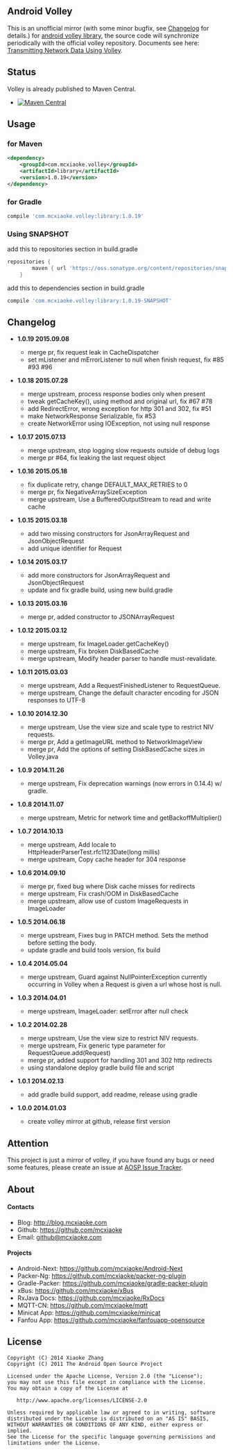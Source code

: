 Android Volley  
----------
This is an unofficial mirror (with some minor bugfix, see [Changelog](#changelog) for details.) for [android volley library](https://android.googlesource.com/platform/frameworks/volley), the source code will synchronize periodically with the official volley repository. Documents see here: [Transmitting Network Data Using Volley](https://developer.android.com/training/volley/index.html).

## Status

Volley is already published to Maven Central.  

* [![Maven Central](http://img.shields.io/badge/2015.09.08-com.mcxiaoke.volley:library:1.0.19-brightgreen.svg)](http://search.maven.org/#artifactdetails%7Ccom.mcxiaoke.volley%7Clibrary%7C1.0.19%7Cjar)

## Usage

### for Maven

``` xml
<dependency>
    <groupId>com.mcxiaoke.volley</groupId>
    <artifactId>library</artifactId>
    <version>1.0.19</version>
</dependency>
```


### for Gradle

``` groovy
compile 'com.mcxiaoke.volley:library:1.0.19'
```


### Using SNAPSHOT

add this to repositories section in build.gradle

``` groovy
repositories {
        maven { url 'https://oss.sonatype.org/content/repositories/snapshots' }
    }
```

add this to dependencies section in build.gradle

```groovy
compile 'com.mcxiaoke.volley:library:1.0.19-SNAPSHOT'
```

## Changelog
* **1.0.19 2015.09.08**
    * merge pr, fix request leak in CacheDispatcher
    * set mListener and mErrorListener to null when finish request, fix #85 #93 #96

* **1.0.18 2015.07.28**
    * merge upstream, process response bodies only when present
    * tweak getCacheKey(), using method and original url, fix #67 #78
    * add RedirectError, wrong exception for http 301 and 302, fix #51
    * make NetworkResponse Serializable, fix #53
    * create NetworkError using IOException, not using null response

* **1.0.17 2015.07.13**
    * merge upstream, stop logging slow requests outside of debug logs
    * merge pr #64, fix leaking the last request object
    
* **1.0.16 2015.05.18**
    * fix duplicate retry, change DEFAULT_MAX_RETRIES to 0
    * merge pr, fix NegativeArraySizeException
    * merge upstream, Use a BufferedOutputStream to read and write cache
    
* **1.0.15 2015.03.18**
    * add two missing constructors for JsonArrayRequest and JsonObjectRequest
    * add unique identifier for Request

* **1.0.14 2015.03.17**
    * add more constructors for JsonArrayRequest and JsonObjectRequest
    * update and fix gradle build, using new build.gradle
    
* **1.0.13 2015.03.16**
    * merge pr, added constructor to JSONArrayRequest 
    
* **1.0.12 2015.03.12**
    * merge upstream, fix ImageLoader.getCacheKey() 
    * merge upstream, Fix broken DiskBasedCache 
    * merge upstream, Modify header parser to handle must-revalidate.
    
* **1.0.11 2015.03.03**
    * merge upstream, Add a RequestFinishedListener to RequestQueue. 
    * merge upstream, Change the default character encoding for JSON responses to UTF-8    

* **1.0.10 2014.12.30**
    * merge upstream, Use the view size and scale type to restrict NIV requests. 
    * merge pr, Add a getImageURL method to NetworkImageView 
    * merge pr, Add the options of setting DiskBasedCache sizes in Volley.java 
    
* **1.0.9  2014.11.26**
    * merge upstream, Fix deprecation warnings (now errors in 0.14.4) w/ gradle.
    
* **1.0.8  2014.11.07**
    * merge upstream, Metric for network time and getBackoffMultiplier()    

    
* **1.0.7  2014.10.13**
    * merge upstream, Add locale to HttpHeaderParserTest.rfc1123Date(long millis)
    * merge upstream, Copy cache header for 304 response
    
* **1.0.6  2014.09.10**
    * merge pr, fixed bug where Disk cache misses for redirects 
    * merge upstream, Fix crash/OOM in DiskBasedCache
    * merge upstream, allow use of custom ImageRequests in ImageLoader
    
* **1.0.5  2014.06.18**
    * merge upstream, Fixes bug in PATCH method. Sets the method before setting the body.
    * update gradle and build tools version, fix build
    
* **1.0.4  2014.05.04**
    * merge upstream, Guard against NullPointerException currently occurring in Volley when a Request is given a url whose host is null.
    
* **1.0.3  2014.04.01** 
    * merge upstream, ImageLoader: setError after null check 
    
* **1.0.2  2014.02.28** 
    * merge upstream, Use the view size to restrict NIV requests. 
    * merge upstream, Fix generic type parameter for RequestQueue.add(Request) 
    * merge pr, added support for handling 301 and 302 http redirects
    * using standalone deploy gradle build file and script

* **1.0.1  2014.02.13** 
    * add gradle build support, add readme, release using gradle

* **1.0.0  2014.01.03** 
    * create volley mirror at github, release first version


## Attention  

This project is just a mirror of volley, if you have found any bugs or need some features, please create an issue at [AOSP Issue Tracker](https://code.google.com/p/android/issues/list).

## About

#### Contacts

* Blog: <http://blog.mcxiaoke.com>
* Github: <https://github.com/mcxiaoke>
* Email: [github@mcxiaoke.com](mailto:github@mcxiaoke.com)

#### Projects

* Android-Next: <https://github.com/mcxiaoke/Android-Next>
* Packer-Ng: <https://github.com/mcxiaoke/packer-ng-plugin>
* Gradle-Packer: <https://github.com/mcxiaoke/gradle-packer-plugin>
* xBus: <https://github.com/mcxiaoke/xBus>
* RxJava Docs: <https://github.com/mcxiaoke/RxDocs>
* MQTT-CN: <https://github.com/mcxiaoke/mqtt>
* Minicat App: <https://github.com/mcxiaoke/minicat>
* Fanfou App: <https://github.com/mcxiaoke/fanfouapp-opensource>

## License


    Copyright (C) 2014 Xiaoke Zhang
    Copyright (C) 2011 The Android Open Source Project

    Licensed under the Apache License, Version 2.0 (the "License");
    you may not use this file except in compliance with the License.
    You may obtain a copy of the License at

       http://www.apache.org/licenses/LICENSE-2.0

    Unless required by applicable law or agreed to in writing, software
    distributed under the License is distributed on an "AS IS" BASIS,
    WITHOUT WARRANTIES OR CONDITIONS OF ANY KIND, either express or implied.
    See the License for the specific language governing permissions and
    limitations under the License.

